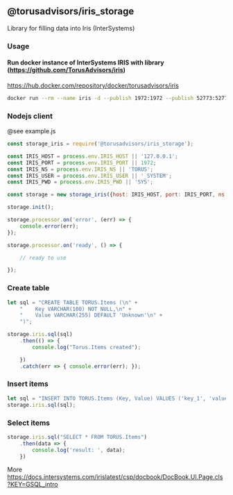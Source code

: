 ## @torusadvisors/iris_storage

Library for filling data into Iris (InterSystems) 

### Usage

#### Run docker instance of InterSystems IRIS with library (https://github.com/TorusAdvisors/iris)
https://hub.docker.com/repository/docker/torusadvisors/iris
```bash
docker run --rm --name iris -d --publish 1972:1972 --publish 52773:52773 torusadvisors/iris:latest
```


### Nodejs client 
@see example.js
```javascript
const storage_iris = require('@torusadvisors/iris_storage');

const IRIS_HOST = process.env.IRIS_HOST || '127.0.0.1';
const IRIS_PORT = process.env.IRIS_PORT || 1972;
const IRIS_NS = process.env.IRIS_NS || 'TORUS';
const IRIS_USER = process.env.IRIS_USER || '_SYSTEM';
const IRIS_PWD = process.env.IRIS_PWD || 'SYS';

const storage = new storage_iris({host: IRIS_HOST, port: IRIS_PORT, ns: IRIS_NS, user: IRIS_USER, pwd: IRIS_PWD});

storage.init();

storage.processor.on('error', (err) => {
    console.error(err);
});

storage.processor.on('ready', () => {

    // ready to use

});
```

### Create table 
```javascript
let sql = "CREATE TABLE TORUS.Items (\n" +
    "    Key VARCHAR(100) NOT NULL,\n" +
    "    Value VARCHAR(255) DEFAULT 'Unknown'\n" +
    ")";

storage.iris.sql(sql)
    .then(() => {
        console.log("Torus.Items created");

    })
    .catch(err => { console.error(err); });
```

### Insert items 
```javascript
let sql = "INSERT INTO TORUS.Items (Key, Value) VALUES ('key_1', 'value_1')";
storage.iris.sql(sql);
```

### Select items 
```javascript
storage.iris.sql("SELECT * FROM TORUS.Items")
    .then(data => {
        console.log('result: ', data);
    })

```

More https://docs.intersystems.com/irislatest/csp/docbook/DocBook.UI.Page.cls?KEY=GSQL_intro